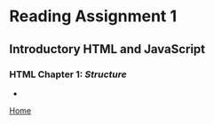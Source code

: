 # Reading Assignment 1
## Introductory HTML and JavaScript

### HTML Chapter 1: *Structure*
- 


[Home](README.md) 